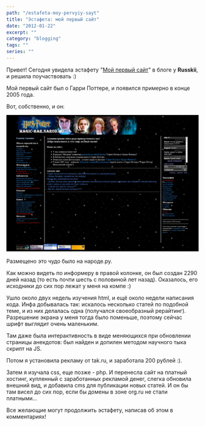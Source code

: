```yaml
---
path: "/estafeta-moy-pervyiy-sayt"
title: "Эстафета: мой первый сайт"
date: "2012-01-22"
excerpt: ""
category: "blogging"
tags: ""
series: ""
---
```


Привет! Сегодня увидела эстафету "[Мой первый сайт](http://blognat.ru/mojj-pervyjj-sajjt/)" в блоге у **Russkii**, и решила поучаствовать :)

Мой первый сайт был о Гарри Поттере, и появился примерно в конце 2005 года.

Вот, собственно, и он:

[![magicbar](images/magicbar.jpg)](http://oriolo.ru/wp-content/uploads/2012/01/magicbar.jpg)

Размещено это чудо было на народе.ру.

Как можно видеть по информеру в правой колонке, он был создан 2290 дней назад (то есть почти шесть с половиной лет назад). Оказалось, его исходники до сих пор лежат у меня на компе :)

Ушло около двух недель изучения html, и ещё около недели написания кода. Инфа добывалась так: искалось несколько статей по подобной теме, и из них делалась одна (получался своеобразный рерайтинг). Разрешение экрана у меня тогда было поменьше, поэтому сейчас шрифт выглядит очень маленьким.

Там даже была интерактивность в виде меняющихся при обновлении страницы анекдотов: был найден и допилен методом научного тыка скрипт на JS.

Потом я установила рекламу от tak.ru, и заработала 200 рублей :).

Затем я изучала css, еще позже - php. И перенесла сайт на платный хостинг, купленный с заработанных рекламой денег, слегка обновила внешний вид, и добавила cms для публикации новых статей. И он бы там висел до сих пор, если бы домены в зоне org.ru не стали платными...

Все желающие могут продолжить эстафету, написав об этом в комментариях!
